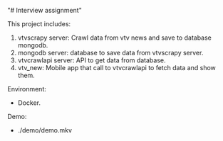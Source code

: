 "# Interview assignment" 

This project includes:
1. vtvscrapy server: Crawl data from vtv news and save to database mongodb.
2. mongodb server: database to save data from vtvscrapy server.
3. vtvcrawlapi server: API to get data from database.
4. vtv_new: Mobile app that call to vtvcrawlapi to fetch data and show them.

Environment:
- Docker.

Demo:
- ./demo/demo.mkv
